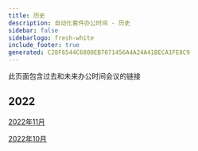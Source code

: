 ```yaml
---
title: 历史
description: 自动化套件办公时间 - 历史
sidebar: false
sidebarlogo: fresh-white
include_footer: true
generated: C28F6544C6800EB7071456A4A24A41BECA1FE8C9
---
```


此页面包含过去和未来办公时间会议的链接

## 2022

[2022年11月](/zh-hans/office-hours/november-2022)

[2022年10月](/zh-hans/office-hours/october-2022)
